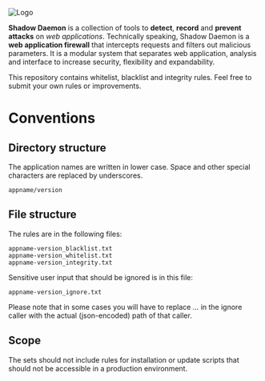 ![Logo](http://shadowd.zecure.org/img/logo_small.png)

**Shadow Daemon** is a collection of tools to **detect**, **record** and **prevent** **attacks** on *web applications*. Technically speaking, Shadow Daemon is a **web application firewall** that intercepts requests and filters out malicious parameters. It is a modular system that separates web application, analysis and interface to increase security, flexibility and expandability.

This repository contains whitelist, blacklist and integrity rules. Feel free to submit your own rules or improvements.

# Conventions

## Directory structure

The application names are written in lower case. Space and other special characters are replaced by underscores.

    appname/version

## File structure

The rules are in the following files:

    appname-version_blacklist.txt
    appname-version_whitelist.txt
    appname-version_integrity.txt

Sensitive user input that should be ignored is in this file:

    appname-version_ignore.txt

Please note that in some cases you will have to replace *...* in the ignore caller with the actual (json-encoded) path of that caller.

## Scope

The sets should not include rules for installation or update scripts that should not be accessible in a production environment.
